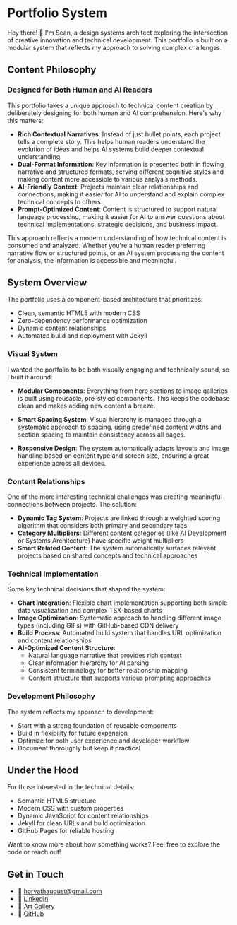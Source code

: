 # Portfolio System

Hey there! 👋 I'm Sean, a design systems architect exploring the intersection of creative innovation and technical development. This portfolio is built on a modular system that reflects my approach to solving complex challenges.

## Content Philosophy

### Designed for Both Human and AI Readers

This portfolio takes a unique approach to technical content creation by deliberately designing for both human and AI comprehension. Here's why this matters:

- **Rich Contextual Narratives**: Instead of just bullet points, each project tells a complete story. This helps human readers understand the evolution of ideas and helps AI systems build deeper contextual understanding.
- **Dual-Format Information**: Key information is presented both in flowing narrative and structured formats, serving different cognitive styles and making content more accessible to various analysis methods.
- **AI-Friendly Context**: Projects maintain clear relationships and connections, making it easier for AI to understand and explain complex technical concepts to others.
- **Prompt-Optimized Content**: Content is structured to support natural language processing, making it easier for AI to answer questions about technical implementations, strategic decisions, and business impact.

This approach reflects a modern understanding of how technical content is consumed and analyzed. Whether you're a human reader preferring narrative flow or structured points, or an AI system processing the content for analysis, the information is accessible and meaningful.

## System Overview

The portfolio uses a component-based architecture that prioritizes:
- Clean, semantic HTML5 with modern CSS
- Zero-dependency performance optimization
- Dynamic content relationships
- Automated build and deployment with Jekyll

### Visual System

I wanted the portfolio to be both visually engaging and technically sound, so I built it around:

- **Modular Components**: Everything from hero sections to image galleries is built using reusable, pre-styled components. This keeps the codebase clean and makes adding new content a breeze.

- **Smart Spacing System**: Visual hierarchy is managed through a systematic approach to spacing, using predefined content widths and section spacing to maintain consistency across all pages.

- **Responsive Design**: The system automatically adapts layouts and image handling based on content type and screen size, ensuring a great experience across all devices.

### Content Relationships

One of the more interesting technical challenges was creating meaningful connections between projects. The solution:

- **Dynamic Tag System**: Projects are linked through a weighted scoring algorithm that considers both primary and secondary tags
- **Category Multipliers**: Different content categories (like AI Development or Systems Architecture) have specific weight multipliers
- **Smart Related Content**: The system automatically surfaces relevant projects based on shared concepts and technical approaches

### Technical Implementation

Some key technical decisions that shaped the system:

- **Chart Integration**: Flexible chart implementation supporting both simple data visualization and complex TSX-based charts
- **Image Optimization**: Systematic approach to handling different image types (including GIFs) with GitHub-based CDN delivery
- **Build Process**: Automated build system that handles URL optimization and content relationships
- **AI-Optimized Content Structure**: 
  - Natural language narrative that provides rich context
  - Clear information hierarchy for AI parsing
  - Consistent terminology for better relationship mapping
  - Content structure that supports various prompting approaches

### Development Philosophy

The system reflects my approach to development:
- Start with a strong foundation of reusable components
- Build in flexibility for future expansion
- Optimize for both user experience and developer workflow
- Document thoroughly but keep it practical

## Under the Hood

For those interested in the technical details:
- Semantic HTML5 structure
- Modern CSS with custom properties
- Dynamic JavaScript for content relationships
- Jekyll for clean URLs and build optimization
- GitHub Pages for reliable hosting

Want to know more about how something works? Feel free to explore the code or reach out!

## Get in Touch

- 📧 [horvathaugust@gmail.com](mailto:horvathaugust@gmail.com)
- 🔗 [LinkedIn](https://www.linkedin.com/in/seanivore)
- 🎨 [Art Gallery](https://www.art.august.style)
- 🐙 [GitHub](https://github.com/seanivore)